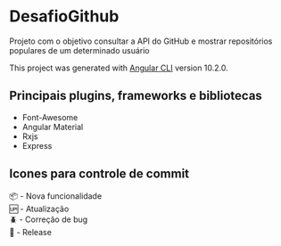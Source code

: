 # DesafioGithub

Projeto com o objetivo consultar a API do GitHub e mostrar repositórios populares de um determinado usuário

This project was generated with [Angular CLI](https://github.com/angular/angular-cli) version 10.2.0.

## Principais plugins, frameworks e bibliotecas

* Font-Awesome  
* Angular Material  
* Rxjs  
* Express

## Icones para controle de commit

:package: - Nova funcionalidade  
:up: - Atualização  
:beetle: - Correção de bug  
:checkered_flag: - Release  